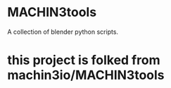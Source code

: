 # MACHIN3tools
A collection of blender python scripts.

# this project is folked from machin3io/MACHIN3tools
